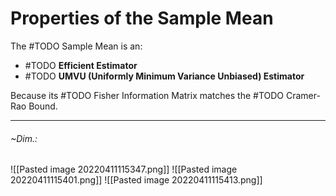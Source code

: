 # Properties of the Sample Mean
The #TODO Sample Mean is an:
- #TODO **Efficient Estimator**
- #TODO **UMVU (Uniformly Minimum Variance Unbiased) Estimator**

Because its #TODO Fisher Information Matrix matches the #TODO Cramer-Rao Bound.

---
###### ~Dim.:
![[Pasted image 20220411115347.png]]
![[Pasted image 20220411115401.png]]
![[Pasted image 20220411115413.png]]